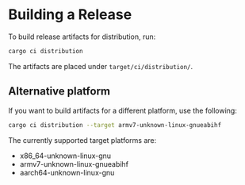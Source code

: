 # Building a Release

To build release artifacts for distribution, run:
```sh
cargo ci distribution
```
The artifacts are placed under `target/ci/distribution/`.


## Alternative platform

If you want to build artifacts for a different platform, use the following:
```sh
cargo ci distribution --target armv7-unknown-linux-gnueabihf
```

The currently supported target platforms are:
* x86_64-unknown-linux-gnu
* armv7-unknown-linux-gnueabihf
* aarch64-unknown-linux-gnu
